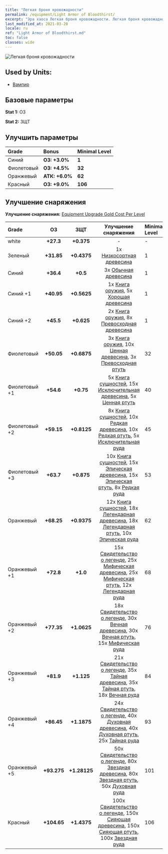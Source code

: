 ```yaml
---
title: "Легкая броня кровожадности"
permalink: /equipment/Light Armor of Bloodthirst/
excerpt: "Эра хаоса Легкая броня кровожадности. Легкая броня кровожадности"
last_modified_at: 2021-03-20
locale: ru
ref: "Light Armor of Bloodthirst.md"
toc: false
classes: wide
---
```


  ![Легкая броня кровожадности](/images/e/e_3042.png)

## Used by Units:

* [Вампир](/ru/units/Vampire/) 


## Базовые параметры
 **Stat 1:** ОЗ

 **Stat 2:** ЗЩТ

## Улучшить параметры

  |     Grade    |   Bonus | Minimal Level | 
  |:-------------|:--------|:--------------| 
  | Синий | **ОЗ: +3.0%** | **1** | 
  | Фиолетовый | **ОЗ: +4.5%** | **32** | 
  | Оранжевый | **АТК: +6.0%** | **62** | 
  | Красный | **ОЗ: +9.0%** | **106** | 


## Улучшение снаряжения
 **Улучшение снаряжения:** [Equipment Upgrade Gold Cost Per Level](/equipment/EquipmentUpgradeCostPerLevel/) 

  |          Grade      | ОЗ | ЗЩТ | Улучшение снаряжения | Minimal Level |
  |:--------------------|:---------:|:---------:|:----------------:|:--------------|
  | white | **+27.3** | **+0.375** | - | - |
  | Зеленый | **+31.85** | **+0.4375** | 1x [Низкосортная древесина](/ru/Items/mat_1/) | 1 |
  | Синий | **+36.4** | **+0.5** | 3x [Обычная древесина](/ru/Items/mat_7/) | 1 |
  | Синий +1 | **+40.95** | **+0.5625** | 1x [Книга оружия](/ru/Items/mat_18/), 5x [Хорошая древесина](/ru/Items/mat_13/) | 1 |
  | Синий +2 | **+45.5** | **+0.625** | 2x [Книга оружия](/ru/Items/mat_25/), 8x [Превосходная древесина](/ru/Items/mat_20/) | 1 |
  | Фиолетовый | **+50.05** | **+0.6875** | 3x [Книга оружия](/ru/Items/mat_32/), 10x [Ценная древесина](/ru/Items/mat_27/), 3x [Превосходная ртуть](/ru/Items/mat_21/) | 32 |
  | Фиолетовый +1 | **+54.6** | **+0.75** | 5x [Книга сущностей](/ru/Items/mat_39/), 15x [Исключительная древесина](/ru/Items/mat_34/), 5x [Ценная ртуть](/ru/Items/mat_28/) | 40 |
  | Фиолетовый +2 | **+59.15** | **+0.8125** | 8x [Книга сущностей](/ru/Items/mat_46/), 10x [Редкая древесина](/ru/Items/mat_41/), 10x [Редкая ртуть](/ru/Items/mat_42/), 5x [Исключительная руда](/ru/Items/mat_33/) | 45 |
  | Фиолетовый +3 | **+63.7** | **+0.875** | 10x [Книга сущностей](/ru/Items/mat_53/), 15x [Эпическая древесина](/ru/Items/mat_48/), 15x [Эпическая ртуть](/ru/Items/mat_49/), 8x [Редкая руда](/ru/Items/mat_40/) | 53 |
  | Оранжевый | **+68.25** | **+0.9375** | 12x [Книга сущностей](/ru/Items/mat_60/), 18x [Легендарная древесина](/ru/Items/mat_55/), 18x [Легендарная ртуть](/ru/Items/mat_56/), 10x [Эпическая руда](/ru/Items/mat_47/) | 62 |
  | Оранжевый +1 | **+72.8** | **+1.0** | 15x [Свидетельство о легенде](/ru/Items/mat_67/), 25x [Мифическая древесина](/ru/Items/mat_62/), 25x [Мифическая ртуть](/ru/Items/mat_63/), 12x [Легендарная руда](/ru/Items/mat_54/) | 68 |
  | Оранжевый +2 | **+77.35** | **+1.0625** | 18x [Свидетельство о легенде](/ru/Items/mat_74/), 30x [Вечная древесина](/ru/Items/mat_69/), 30x [Вечная ртуть](/ru/Items/mat_70/), 15x [Мифическая руда](/ru/Items/mat_61/) | 76 |
  | Оранжевый +3 | **+81.9** | **+1.125** | 21x [Свидетельство о легенде](/ru/Items/mat_81/), 35x [Тайная древесина](/ru/Items/mat_76/), 35x [Тайная ртуть](/ru/Items/mat_77/), 18x [Вечная руда](/ru/Items/mat_68/) | 84 |
  | Оранжевый +4 | **+86.45** | **+1.1875** | 24x [Свидетельство о легенде](/ru/Items/mat_88/), 40x [Духовная древесина](/ru/Items/mat_83/), 40x [Духовная ртуть](/ru/Items/mat_84/), 25x [Тайная руда](/ru/Items/mat_75/) | 93 |
  | Оранжевый +5 | **+93.275** | **+1.28125** | 50x [Свидетельство о легенде](/ru/Items/mat_95/), 80x [Звездная древесина](/ru/Items/mat_90/), 80x [Звездная ртуть](/ru/Items/mat_91/), 50x [Духовная руда](/ru/Items/mat_82/) | 101 |
  | Красный | **+104.65** | **+1.4375** | 100x [Свидетельство о легенде](/ru/Items/mat_102/), 150x [Сияющая древесина](/ru/Items/mat_97/), 150x [Сияющая ртуть](/ru/Items/mat_98/), 100x [Звездная руда](/ru/Items/mat_89/) | 106 |

